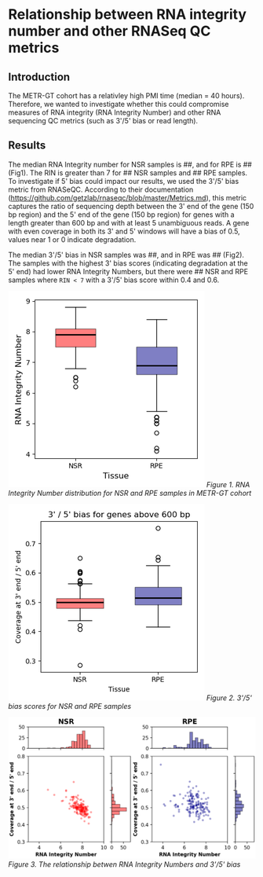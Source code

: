 # Relationship between RNA integrity number and other RNASeq QC metrics

## Introduction

The METR-GT cohort has a relativley high PMI time (median = 40 hours). Therefore, we wanted to investigate whether this could compromise measures of RNA integrity (RNA Integrity Number) and other RNA sequencing QC metrics (such as 3'/5' bias or read length).

## Results

The median RNA Integrity number for NSR samples is ##, and for RPE is ## (Fig1). The RIN is greater than 7 for ## NSR samples and ## RPE samples.
To investigate if 5' bias could impact our results, we used the 3'/5' bias metric from RNASeQC. According to their documentation (https://github.com/getzlab/rnaseqc/blob/master/Metrics.md), this metric captures the ratio of sequencing depth between the 3' end of the gene (150 bp region) and the 5' end of the gene (150 bp region) for genes with a length greater than 600 bp and with at least 5 unambiguous reads.
A gene with even coverage in both its 3' and 5' windows will have a bias of 0.5, values near 1 or 0 indicate degradation.

The median 3'/5' bias in NSR samples was ##, and in RPE was ## (Fig2). The samples with the highest 3' bias scores (indicating degradation at the 5' end) had lower RNA Integrity Numbers, but there were ## NSR and RPE samples where `RIN < 7` with a 3'/5' bias score within 0.4 and 0.6.

![Fig 1](images/RIN_boxplot.png)
*Figure 1. RNA Integrity Number distribution for NSR and RPE samples in METR-GT cohort*


![Fig 2](images/boxplot_3prime_bias.png)
*Figure 2. 3'/5' bias scores for NSR and RPE samples*


![Fig3](images/RIN_vs_3prime_bias.png)
*Figure 3. The relationship betwen RNA Integrity Numbers and 3'/5' bias*


